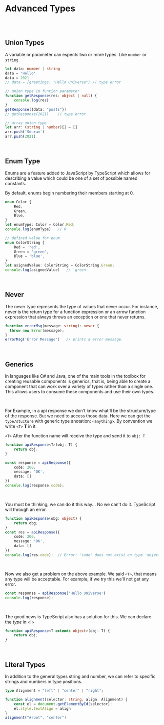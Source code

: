 # Advanced Types

<br>
<br>

## Union Types
A variable or parameter can espects two or more types. Like `number` or `string`.
```ts
let data: number | string
data = 'Hello'
data = 2021
// data = {greetings: "Hello Universe"}	// type error

// union type in funtion parameter
function getResponse(res: object | null) {
	console.log(res)
}
getResponse({data: "posts"})
// getResponse(2021)	// type error

// array union type
let arr: (string | number)[] = []
arr.push('Sourav')
arr.push(2021)
```

<br>

## Enum Type
Enums are a feature added to JavaScript by TypeScript which allows for describing a value which could be one of a set of possible named constants.
<br>

By default, enums begin numbering their members starting at 0.
```ts
enum Color {
	Red,
	Green,
	Blue,
}
let enumType: Color = Color.Red;
console.log(enumType)	// 0

// defined value for enum
enum ColorString {
	Red = 'red',
	Green = 'green',
	Blue = 'blue',
}
let asignedValue: ColorString = ColorString.Green;
console.log(asignedValue)	// 'green'
```

<br>

## Never
The never type represents the type of values that never occur. For instance, never is the return type for a function expression or an arrow function expression that always throws an exception or one that never returns.
```ts
function errorMsg(message: string): never {
  throw new Error(message);
}
errorMsg('Error Message')	// prints a error message.
```

<br>

## Generics
In languages like C# and Java, one of the main tools in the toolbox for creating reusable components is generics, that is, being able to create a component that can work over a variety of types rather than a single one. This allows users to consume these components and use their own types.

<br>

For Example, in a api response we don't know what'll be the structure/type of the response. But we need to access those data. Here we can get the `type/stucture` with generic type anotation: `<anything>`. By convention we write `<T>` **T** in it.
<br>

`<T>` After the function name will receive the type and send it to `obj: T`
```ts
function apiResponse<T>(obj: T) {
	return obj;
}

const response = apiResponse({
	code: 200,
	message: 'OK',
	data: []
})
console.log(response.code);
```

<br>

You must be thinking, we can do it this way...
No we can't do it. TypeScript will through an error.
```ts
function apiResponse(obg: object) {
	return obg;
}
const res = apiResponse({
	code: 200,
	message: 'OK',
	data: []
})
console.log(res.code);	// Error: 'code' does not exist on type 'object'.
```

<br>

Now we also get a problem on the above example. We said `<T>`, that means any type will be acceptable. For example, if we try this we'll not get any error.
```ts
const response = apiResponse('Hello Universe')
console.log(response);
```

<br>

The good news is TypeScript also has a solution for this. We can declare the *type* in `<T>`
```ts
function apiResponse<T extends object>(obj: T) {
	return obj;
}
```

<br>

## Literal Types
In addition to the general types string and number, we can refer to specific strings and numbers in type positions.
```ts
type Alignment = "left" | "center" | "right";

function alignment(selector: string, align: Alignment) {
	const el = document.getElementById(selector)!
	el.style.textAlign = align
}
alignment("#root", "center")
```

